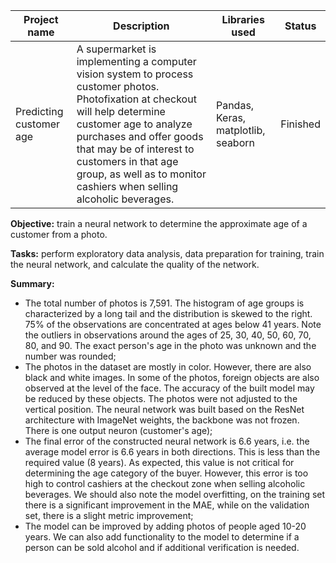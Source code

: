 | Project name              | Description   | Libraries used | Status |
| ------------------------- | ------------- | -------------- | ------ |
| Predicting customer age   | A supermarket is implementing a computer vision system to process customer photos. Photofixation at checkout will help determine customer age to analyze purchases and offer goods that may be of interest to customers in that age group, as well as to monitor cashiers when selling alcoholic beverages.| Pandas, Keras, matplotlib, seaborn| Finished |

**Objective:** train a neural network to determine the approximate age of a customer from a photo.

**Tasks:** perform exploratory data analysis, data preparation for training, train the neural network, and calculate the quality of the network.

**Summary:** 
* The total number of photos is 7,591. The histogram of age groups is characterized by a long tail and the distribution is skewed to the right. 75% of the observations are concentrated at ages below 41 years. Note the outliers in observations around the ages of 25, 30, 40, 50, 60, 70, 80, and 90. The exact person's age in the photo was unknown and the number was rounded;
* The photos in the dataset are mostly in color. However, there are also black and white images. In some of the photos, foreign objects are also observed at the level of the face. The accuracy of the built model may be reduced by these objects. The photos were not adjusted to the vertical position. The neural network was built based on the ResNet architecture with ImageNet weights, the backbone was not frozen. There is one output neuron (customer's age);
* The final error of the constructed neural network is 6.6 years, i.e. the average model error is 6.6 years in both directions. This is less than the required value (8 years). As expected, this value is not critical for determining the age category of the buyer. However, this error is too high to control cashiers at the checkout zone when selling alcoholic beverages. We should also note the model overfitting, on the training set there is a significant improvement in the MAE, while on the validation set, there is a slight metric improvement;
* The model can be improved by adding photos of people aged 10-20 years. We can also add functionality to the model to determine if a person can be sold alcohol and if additional verification is needed.